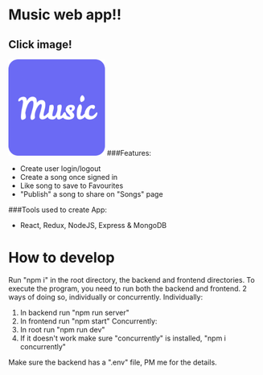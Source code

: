 # Music web app!!
## Click image!
[![Music](frontend/public/android-chrome-192x192.png)](https://www.music.vinaycloud.ca)
###Features:
- Create user login/logout
- Create a song once signed in
- Like song to save to Favourites
- "Publish" a song to share on "Songs" page

###Tools used to create App:
- React, Redux, NodeJS, Express & MongoDB

# How to develop
Run "npm i" in the root directory, the backend and frontend directories. 
To execute the program, you need to run both the backend and frontend. 
2 ways of doing so, individually or concurrently.
Individually:
1. In backend run "npm run server"
2. In frontend run "npm start" 
Concurrently:
1. In root run "npm run dev"
2. If it doesn't work make sure "concurrently" is installed, "npm i concurrently"

Make sure the backend has a ".env" file, PM me for the details.
